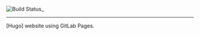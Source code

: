 ![Build Status](https://gitlab.com/%{project_path}/badges/%{default_branch}/pipeline.svg)_

---

[Hugo] website using GitLab Pages.
